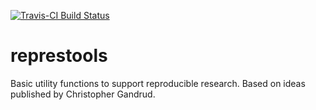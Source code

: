 [![Travis-CI Build Status](https://travis-ci.org/PirateGrunt/represtools.svg?branch=master)](https://travis-ci.org/PirateGrunt/represtools)

# represtools

Basic utility functions to support reproducible research. Based on ideas published by Christopher Gandrud.
